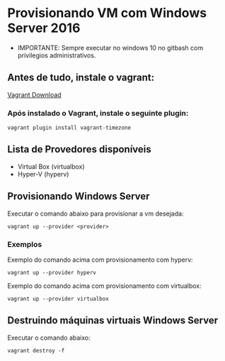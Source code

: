 # Provisionando VM com Windows Server 2016

- IMPORTANTE: Sempre executar no windows 10 no gitbash com privilegios administrativos.

## Antes de tudo, instale o vagrant:

[Vagrant Download](https://www.vagrantup.com/downloads)

### Após instalado o Vagrant, instale o seguinte plugin:

```shell
vagrant plugin install vagrant-timezone
```

## Lista de Provedores disponíveis

- Virtual Box (virtualbox)
- Hyper-V (hyperv)

## Provisionando Windows Server

Executar o comando abaixo para provisionar a vm desejada:

```shell
vagrant up --provider <provider>
```

### Exemplos

Exemplo do comando acima com provisionamento com hyperv:

```shell
vagrant up --provider hyperv
```

Exemplo do comando acima com provisionamento com virtualbox:

```shell
vagrant up --provider virtualbox
```

## Destruindo máquinas virtuais Windows Server

Executar o comando abaixo:

```shell
vagrant destroy -f
```
